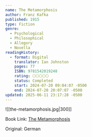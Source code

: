 ```yaml
---
name: The Metamorphosis
author: Franz Kafka
published: 1915
type: Fiction
genre:
  - Psychological
  - Philosophical
  - Allegory
  - Novella
readingHistory:
  - format: Digital
    translator: Ian Johnston
    pages: 77
    ISBN: 9781542019248
    rating: 🌕🌕🌕🌕🌕
    status: Completed
    start: 2024-07-20 09:04:07 -0500
    end: 2024-07-20 20:07:07 -0500
updated: 2025-06-11 23:17:28 -0500
---
```


![[the-metamorphosis.jpg|300]]

Book Link: [The Metamorphosis](https://www.goodreads.com/book/show/485894.The_Metamorphosis)

Original: German